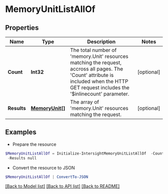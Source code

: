 # MemoryUnitListAllOf
## Properties

Name | Type | Description | Notes
------------ | ------------- | ------------- | -------------
**Count** | **Int32** | The total number of &#39;memory.Unit&#39; resources matching the request, accross all pages. The &#39;Count&#39; attribute is included when the HTTP GET request includes the &#39;$inlinecount&#39; parameter. | [optional] 
**Results** | [**MemoryUnit[]**](MemoryUnit.md) | The array of &#39;memory.Unit&#39; resources matching the request. | [optional] 

## Examples

- Prepare the resource
```powershell
$MemoryUnitListAllOf = Initialize-IntersightMemoryUnitListAllOf  -Count null `
 -Results null
```

- Convert the resource to JSON
```powershell
$MemoryUnitListAllOf | ConvertTo-JSON
```

[[Back to Model list]](../README.md#documentation-for-models) [[Back to API list]](../README.md#documentation-for-api-endpoints) [[Back to README]](../README.md)

